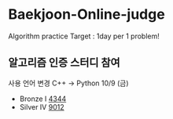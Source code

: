# Baekjoon-Online-judge
Algorithm practice
Target : 1day per 1 problem!

## 알고리즘 인증 스터디 참여
사용 언어 변경 C++ -> Python
10/9 (금)
   - Bronze I [4344](https://www.acmicpc.net/problem/4344)
   - Silver IV [9012](https://www.acmicpc.net/problem/9012)
